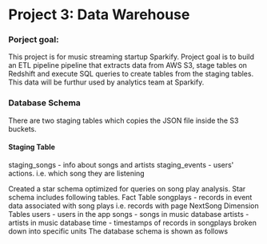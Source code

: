 # Project 3: Data Warehouse

### Porject goal:
This project is for music streaming startup Sparkify. Project goal is to build an ETL pipeline pipeline that extracts data from AWS S3, stage tables on Redshift and execute SQL queries to create tables from the staging tables. This data will be furthur used by analytics team at Sparkify.

### Database Schema

There are two staging tables which copies the JSON file inside the S3 buckets.

#### Staging Table
   staging_songs - info about songs and artists
   staging_events - users' actions. i.e. which song they are listening

Created a star schema optimized for queries on song play analysis. Star schema includes following tables.
Fact Table
songplays - records in event data associated with song plays i.e. records with page NextSong
Dimension Tables
users - users in the app
songs - songs in music database
artists - artists in music database
time - timestamps of records in songplays broken down into specific units
The database schema is shown as follows

